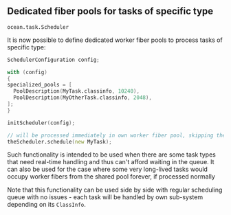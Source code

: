 ## Dedicated fiber pools for tasks of specific type

`ocean.task.Scheduler`

It is now possible to define dedicated worker fiber pools to process tasks of
specific type:

```D
SchedulerConfiguration config;

with (config)
{
specialized_pools = [
  PoolDescription(MyTask.classinfo, 10240),
  PoolDescription(MyOtherTask.classinfo, 2048),
];
}

initScheduler(config);

// will be processed immediately in own worker fiber pool, skipping the queue:
theScheduler.schedule(new MyTask);
```

Such functionality is intended to be used when there are some task types that
need real-time handling and thus can't afford waiting in the queue.  It can
also be used for the case where some very long-lived tasks would occupy worker
fibers from the shared pool forever, if processed normally

Note that this functionality can be used side by side with regular scheduling
queue with no issues - each task will be handled by own sub-system depending
on its `ClassInfo`.

